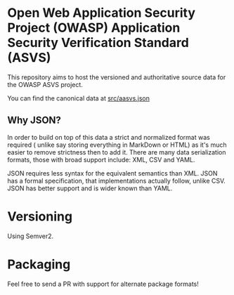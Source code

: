# Open Web Application Security Project (OWASP) Application Security Verification Standard (ASVS)

This repository aims to host the versioned and authoritative source data for the OWASP ASVS project.

You can find the canonical data at [src/aasvs.json](src/aasvs.json)

## Why JSON?
In order to build on top of this data a strict and normalized format was required (
unlike say storing everything in MarkDown or HTML) as it's much easier to remove strictness then to add it.
There are many data serialization formats, those with broad support include: XML, CSV and YAML.

JSON requires less syntax for the equivalent semantics than XML.
JSON has a formal specification, that implementations actually follow, unlike CSV.
JSON has better support and is wider known than YAML.

# Versioning
Using Semver2.

# Packaging
Feel free to send a PR with support for alternate package formats!

